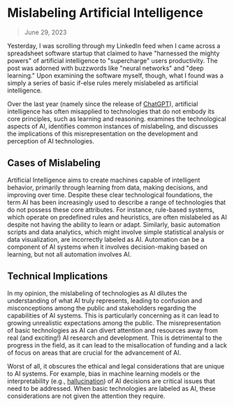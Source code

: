 # Mislabeling Artificial Intelligence

> June 29, 2023

Yesterday, I was scrolling through my LinkedIn feed when I came across a spreadsheet software startup that claimed to have "harnessed the mighty powers" of artificial intelligence to "supercharge" users productivity. The post was adorned with buzzwords like "neural networks" and "deep learning." Upon examining the software myself, though, what I found was a simply a series of basic if-else rules merely mislabeled as artificial intelligence.

Over the last year (namely since the release of [ChatGPT](https://openai.com/chatgpt)), artificial intelligence has often misapplied to technologies that do not embody its core principles, such as learning and reasoning. examines the technological aspects of AI, identifies common instances of mislabeling, and discusses the implications of this misrepresentation on the development and perception of AI technologies.

## Cases of Mislabeling

Artificial Intelligence aims to create machines capable of intelligent behavior, primarily through learning from data, making decisions, and improving over time. Despite these clear technological foundations, the term AI has been increasingly used to describe a range of technologies that do not possess these core attributes. For instance, rule-based systems, which operate on predefined rules and heuristics, are often mislabeled as AI despite not having the ability to learn or adapt. Similarly, basic automation scripts and data analytics, which might involve simple statistical analysis or data visualization, are incorrectly labeled as AI. Automation can be a component of AI systems when it involves decision-making based on learning, but not all automation involves AI.

## Technical Implications

In my opinion, the mislabeling of technologies as AI dilutes the understanding of what AI truly represents, leading to confusion and misconceptions among the public and stakeholders regarding the capabilities of AI systems. This is particularly concerning as it can lead to growing unrealistic expectations among the public. The misrepresentation of basic technologies as AI can divert attention and resources away from real (and exciting!) AI research and development. This is detrimental to the progress in the field, as it can lead to the misallocation of funding and a lack of focus on areas that are crucial for the advancement of AI.

Worst of all, it obscures the ethical and legal considerations that are unique to AI systems. For example, bias in machine learning models or the interpretability (e.g., [hallucination](<https://en.wikipedia.org/wiki/Hallucination_(artificial_intelligence)>)) of AI decisions are critical issues that need to be addressed. When basic technologies are labeled as AI, these considerations are not given the attention they require.
